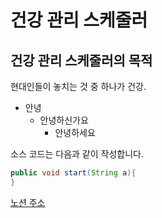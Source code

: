 # 건강 관리 스케줄러
## 건강 관리 스케줄러의 목적
현대인들이 놓치는 것 중 하나가 건강.
* 안녕
  * 안녕하신가요
    * 안녕하세요
  
소스 코드는 다음과 같이 작성합니다.
```java
public void start(String a){
}
```

[노션 주소](www.notion.so)

